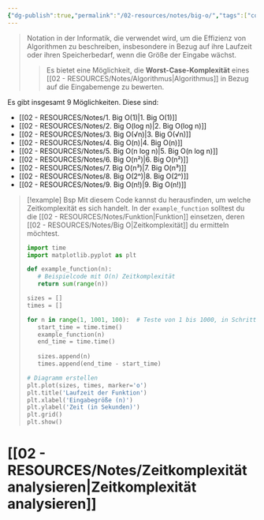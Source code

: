 ```yaml
---
{"dg-publish":true,"permalink":"/02-resources/notes/big-o/","tags":["code/algorithmus","finished"],"noteIcon":"","updated":"2025-07-12T13:31:41.000+02:00"}
---
```


>Notation in der Informatik, die verwendet wird, um die Effizienz von Algorithmen zu beschreiben, insbesondere in Bezug auf ihre Laufzeit oder ihren Speicherbedarf, wenn die Größe der Eingabe wächst. 
>>Es bietet eine Möglichkeit, die **Worst-Case-Komplexität** eines [[02 - RESOURCES/Notes/Algorithmus\|Algorithmus]] in Bezug auf die Eingabemenge zu bewerten.

<style> .container {font-family: sans-serif; text-align: center;} .button-wrapper button {z-index: 1;height: 40px; width: 100px; margin: 10px;padding: 5px;} .excalidraw .App-menu_top .buttonList { display: flex;} .excalidraw-wrapper { height: 800px; margin: 50px; position: relative;} :root[dir="ltr"] .excalidraw .layer-ui__wrapper .zen-mode-transition.App-menu_bottom--transition-left {transform: none;} </style><script src="https://cdn.jsdelivr.net/npm/react@17/umd/react.production.min.js"></script><script src="https://cdn.jsdelivr.net/npm/react-dom@17/umd/react-dom.production.min.js"></script><script type="text/javascript" src="https://cdn.jsdelivr.net/npm/@excalidraw/excalidraw@0/dist/excalidraw.production.min.js"></script><div id="Big_O_2024-08-06_1507.18.excalidraw.md1"></div><script>(function(){const InitialData={"type":"excalidraw","version":2,"source":"https://github.com/zsviczian/obsidian-excalidraw-plugin/releases/tag/2.5.2","elements":[{"type":"line","version":84,"versionNonce":6892358,"index":"a0","isDeleted":false,"id":"1mJiTiT4y8ZrZ1hj_PiTE","fillStyle":"solid","strokeWidth":4,"strokeStyle":"solid","roughness":2,"opacity":100,"angle":0,"x":-402.75,"y":-350.2421875,"strokeColor":"#1e1e1e","backgroundColor":"transparent","width":3,"height":573,"seed":1501122310,"groupIds":[],"frameId":null,"roundness":{"type":2},"boundElements":[],"updated":1722949667262,"link":null,"locked":false,"startBinding":null,"endBinding":null,"lastCommittedPoint":null,"startArrowhead":null,"endArrowhead":null,"points":[[0,0],[3,573]]},{"type":"line","version":131,"versionNonce":1665479110,"index":"a1","isDeleted":false,"id":"HLOmSvmRWonI91gntLdv_","fillStyle":"solid","strokeWidth":4,"strokeStyle":"solid","roughness":2,"opacity":100,"angle":0,"x":-398.75,"y":224.7578125,"strokeColor":"#1e1e1e","backgroundColor":"transparent","width":722,"height":10,"seed":166711942,"groupIds":[],"frameId":null,"roundness":{"type":2},"boundElements":[],"updated":1722949678349,"link":null,"locked":false,"startBinding":null,"endBinding":null,"lastCommittedPoint":null,"startArrowhead":null,"endArrowhead":null,"points":[[0,0],[722,-10]]},{"type":"line","version":87,"versionNonce":1949962374,"index":"a2","isDeleted":false,"id":"MVLd3bhsrXQ0DDZXRnxMp","fillStyle":"solid","strokeWidth":4,"strokeStyle":"solid","roughness":2,"opacity":100,"angle":0,"x":-424.75,"y":-315.2421875,"strokeColor":"#1e1e1e","backgroundColor":"transparent","width":19,"height":35,"seed":1887897862,"groupIds":[],"frameId":null,"roundness":{"type":2},"boundElements":[],"updated":1722949694404,"link":null,"locked":false,"startBinding":null,"endBinding":null,"lastCommittedPoint":null,"startArrowhead":null,"endArrowhead":null,"points":[[0,0],[19,-35]]},{"type":"line","version":26,"versionNonce":1707220422,"index":"a3","isDeleted":false,"id":"heTRFoUlOtaaxFS62LnvR","fillStyle":"solid","strokeWidth":4,"strokeStyle":"solid","roughness":2,"opacity":100,"angle":0,"x":-402.75,"y":-349.2421875,"strokeColor":"#1e1e1e","backgroundColor":"transparent","width":16,"height":24,"seed":888278982,"groupIds":[],"frameId":null,"roundness":{"type":2},"boundElements":[],"updated":1722949700522,"link":null,"locked":false,"startBinding":null,"endBinding":null,"lastCommittedPoint":null,"startArrowhead":null,"endArrowhead":null,"points":[[0,0],[16,24]]},{"type":"line","version":6,"versionNonce":1939390982,"index":"a4","isDeleted":false,"id":"mu7z-cICyx9EZFYWom1di","fillStyle":"solid","strokeWidth":4,"strokeStyle":"solid","roughness":2,"opacity":100,"angle":0,"x":322.25,"y":212.7578125,"strokeColor":"#1e1e1e","backgroundColor":"transparent","width":25,"height":11,"seed":1820751110,"groupIds":[],"frameId":null,"roundness":{"type":2},"boundElements":[],"updated":1722949703441,"link":null,"locked":false,"startBinding":null,"endBinding":null,"lastCommittedPoint":null,"startArrowhead":null,"endArrowhead":null,"points":[[0,0],[-25,-11]]},{"type":"line","version":12,"versionNonce":2045432262,"index":"a5","isDeleted":false,"id":"KmiB5PBgGQwkPsG5GOG2E","fillStyle":"solid","strokeWidth":4,"strokeStyle":"solid","roughness":2,"opacity":100,"angle":0,"x":323.25,"y":214.7578125,"strokeColor":"#1e1e1e","backgroundColor":"transparent","width":20,"height":14,"seed":142512454,"groupIds":[],"frameId":null,"roundness":{"type":2},"boundElements":[],"updated":1722949705509,"link":null,"locked":false,"startBinding":null,"endBinding":null,"lastCommittedPoint":null,"startArrowhead":null,"endArrowhead":null,"points":[[0,0],[-20,14]]},{"type":"text","version":94,"versionNonce":1426517786,"index":"a7","isDeleted":false,"id":"VmkzD7Od","fillStyle":"solid","strokeWidth":4,"strokeStyle":"solid","roughness":2,"opacity":100,"angle":0,"x":-107.75,"y":224.7578125,"strokeColor":"#1e1e1e","backgroundColor":"transparent","width":166.18069458007812,"height":37.800000000000004,"seed":1313352646,"groupIds":[],"frameId":null,"roundness":null,"boundElements":[],"updated":1722949791805,"link":null,"locked":false,"fontSize":28,"fontFamily":6,"text":"Input Size (n)","rawText":"Input Size (n)","textAlign":"left","verticalAlign":"top","containerId":null,"originalText":"Input Size (n)","autoResize":true,"lineHeight":1.35},{"type":"text","version":109,"versionNonce":1204102618,"index":"a8","isDeleted":false,"id":"5x527qAh","fillStyle":"solid","strokeWidth":4,"strokeStyle":"solid","roughness":2,"opacity":100,"angle":4.723593972811037,"x":-471.2557155376151,"y":-162.74233332136933,"strokeColor":"#1e1e1e","backgroundColor":"transparent","width":63.63618469238281,"height":37.800000000000004,"seed":624022918,"groupIds":[],"frameId":null,"roundness":null,"boundElements":[],"updated":1722949802192,"link":null,"locked":false,"fontSize":28,"fontFamily":6,"text":"Time","rawText":"Time","textAlign":"left","verticalAlign":"top","containerId":null,"originalText":"Time","autoResize":true,"lineHeight":1.35},{"type":"arrow","version":111,"versionNonce":1031209882,"index":"aA","isDeleted":false,"id":"aC7CyNDVept5uXE_2_gBq","fillStyle":"solid","strokeWidth":4,"strokeStyle":"solid","roughness":0,"opacity":100,"angle":0,"x":-397.37068965517244,"y":217.8612607758621,"strokeColor":"#2f9e44","backgroundColor":"transparent","width":684,"height":13,"seed":420727578,"groupIds":[],"frameId":null,"roundness":{"type":2},"boundElements":[],"updated":1722949985657,"link":null,"locked":false,"startBinding":null,"endBinding":null,"lastCommittedPoint":null,"startArrowhead":null,"endArrowhead":"arrow","points":[[0,0],[684,-13]]},{"type":"text","version":104,"versionNonce":2107439363,"index":"aC","isDeleted":false,"id":"ove21sdO","fillStyle":"solid","strokeWidth":4,"strokeStyle":"solid","roughness":2,"opacity":100,"angle":0,"x":183.97413793103442,"y":179.48195043103453,"strokeColor":"#2f9e44","backgroundColor":"transparent","width":118.84893798828125,"height":21.6,"seed":119911898,"groupIds":[],"frameId":null,"roundness":null,"boundElements":[],"updated":1730546730535,"link":"[[02 - RESOURCES/Notes/1. Big O(1)\|1. Big O(1)]]","locked":false,"fontSize":16,"fontFamily":6,"text":"📍[[02 - RESOURCES/Notes/1. Big O(1)\|1. Big O(1)]]","rawText":"[[02 - RESOURCES/Notes/1. Big O(1)\|1. Big O(1)]]","textAlign":"left","verticalAlign":"top","containerId":null,"originalText":"📍[[02 - RESOURCES/Notes/1. Big O(1)\|1. Big O(1)]]","autoResize":true,"lineHeight":1.35},{"type":"arrow","version":240,"versionNonce":1644971547,"index":"aD","isDeleted":false,"id":"LoOgqMW6t1kt8BWy6ifxC","fillStyle":"solid","strokeWidth":4,"strokeStyle":"solid","roughness":0,"opacity":100,"angle":0,"x":-396.05685881451797,"y":220.8150583681798,"strokeColor":"#1971c2","backgroundColor":"transparent","width":701.3793103448274,"height":295.1724137931034,"seed":1027489222,"groupIds":[],"frameId":null,"roundness":{"type":2},"boundElements":[],"updated":1722982121448,"link":null,"locked":false,"startBinding":null,"endBinding":null,"lastCommittedPoint":null,"startArrowhead":null,"endArrowhead":"arrow","points":[[0,0],[701.3793103448274,-295.1724137931034]]},{"type":"text","version":150,"versionNonce":902833499,"index":"aE","isDeleted":false,"id":"i4UmpN6W","fillStyle":"solid","strokeWidth":4,"strokeStyle":"solid","roughness":0,"opacity":100,"angle":5.826417420157298,"x":186.76629652870386,"y":-81.60150254208267,"strokeColor":"#1971c2","backgroundColor":"transparent","width":118.40093994140625,"height":21.6,"seed":1549971782,"groupIds":[],"frameId":null,"roundness":null,"boundElements":[],"updated":1722982208212,"link":"[[02 - RESOURCES/Notes/4. Big O(n)\|4. Big O(n)]]","locked":false,"fontSize":16,"fontFamily":6,"text":"📍[[02 - RESOURCES/Notes/4. Big O(n)\|4. Big O(n)]]","rawText":"[[02 - RESOURCES/Notes/4. Big O(n)\|4. Big O(n)]]","textAlign":"left","verticalAlign":"top","containerId":null,"originalText":"📍[[02 - RESOURCES/Notes/4. Big O(n)\|4. Big O(n)]]","autoResize":true,"lineHeight":1.35},{"type":"arrow","version":266,"versionNonce":605427910,"index":"aF","isDeleted":false,"id":"K_YrlPaXFrNzOuku5zMjm","fillStyle":"solid","strokeWidth":4,"strokeStyle":"solid","roughness":0,"opacity":100,"angle":0,"x":-396.05685881451797,"y":221.50471354059363,"strokeColor":"#2f9e44","backgroundColor":"transparent","width":436.551724137931,"height":514.4827586206895,"seed":415027846,"groupIds":[],"frameId":null,"roundness":{"type":2},"boundElements":[],"updated":1722950215422,"link":null,"locked":false,"startBinding":null,"endBinding":null,"lastCommittedPoint":null,"startArrowhead":null,"endArrowhead":"arrow","points":[[0,0],[304.13793103448273,-269.6551724137931],[436.551724137931,-514.4827586206895]]},{"type":"text","version":103,"versionNonce":1404924358,"index":"aG","isDeleted":false,"id":"2T6On7Gk","fillStyle":"solid","strokeWidth":4,"strokeStyle":"solid","roughness":0,"opacity":100,"angle":5.237953054781757,"x":-65.79966964122752,"y":-254.71903501786153,"strokeColor":"#2f9e44","backgroundColor":"transparent","width":124.48095703125,"height":21.6,"seed":1152393626,"groupIds":[],"frameId":null,"roundness":null,"boundElements":[],"updated":1722950584687,"link":"[[02 - RESOURCES/Notes/6. Big O(n²)\|6. Big O(n²)]]","locked":false,"fontSize":16,"fontFamily":6,"text":"📍[[02 - RESOURCES/Notes/6. Big O(n²)\|6. Big O(n²)]]","rawText":"[[02 - RESOURCES/Notes/6. Big O(n²)\|6. Big O(n²)]]","textAlign":"left","verticalAlign":"top","containerId":null,"originalText":"📍[[02 - RESOURCES/Notes/6. Big O(n²)\|6. Big O(n²)]]","autoResize":true,"lineHeight":1.35},{"type":"arrow","version":331,"versionNonce":1788196315,"index":"aH","isDeleted":false,"id":"hDEszIvcG4CXTYRTbn2g3","fillStyle":"solid","strokeWidth":4,"strokeStyle":"solid","roughness":0,"opacity":100,"angle":0,"x":-393.2982381248628,"y":218.7460928509384,"strokeColor":"#1e1e1e","backgroundColor":"transparent","width":331.0344827586206,"height":526.206896551724,"seed":1824666202,"groupIds":[],"frameId":null,"roundness":{"type":2},"boundElements":[],"updated":1722982139388,"link":null,"locked":false,"startBinding":null,"endBinding":null,"lastCommittedPoint":null,"startArrowhead":null,"endArrowhead":"arrow","points":[[0,0],[236.55172413793093,-315.8620689655172],[331.0344827586206,-526.206896551724]]},{"type":"text","version":102,"versionNonce":1157996373,"index":"aI","isDeleted":false,"id":"jxgYVaI0","fillStyle":"solid","strokeWidth":4,"strokeStyle":"solid","roughness":0,"opacity":100,"angle":5.181153299986048,"x":-180.5687530330257,"y":-225.59345473334994,"strokeColor":"#1e1e1e","backgroundColor":"transparent","width":124.48095703125,"height":21.6,"seed":2140206726,"groupIds":[],"frameId":null,"roundness":null,"boundElements":[],"updated":1722982246379,"link":"[[02 - RESOURCES/Notes/7. Big O(n³)\|7. Big O(n³)]]","locked":false,"fontSize":16,"fontFamily":6,"text":"📍[[02 - RESOURCES/Notes/7. Big O(n³)\|7. Big O(n³)]]","rawText":"[[02 - RESOURCES/Notes/7. Big O(n³)\|7. Big O(n³)]]","textAlign":"left","verticalAlign":"top","containerId":null,"originalText":"📍[[02 - RESOURCES/Notes/7. Big O(n³)\|7. Big O(n³)]]","autoResize":true,"lineHeight":1.35},{"type":"arrow","version":758,"versionNonce":805558232,"index":"aJ","isDeleted":false,"id":"75FCY_-VWEWGY4TpMk4pr","fillStyle":"solid","strokeWidth":4,"strokeStyle":"solid","roughness":0,"opacity":100,"angle":0,"x":-393.9878932972766,"y":220.12540319576607,"strokeColor":"#e03131","backgroundColor":"transparent","width":702.4802435085813,"height":110.29992721924208,"seed":533527642,"groupIds":[],"frameId":null,"roundness":{"type":2},"boundElements":[],"updated":1730555396042,"link":null,"locked":false,"startBinding":null,"endBinding":null,"lastCommittedPoint":null,"startArrowhead":null,"endArrowhead":"arrow","points":[[0,0],[301.5182577812396,-98.46701478683252],[702.4802435085813,-110.29992721924208]]},{"type":"text","version":303,"versionNonce":889753256,"index":"aK","isDeleted":false,"id":"HvrhOTay","fillStyle":"solid","strokeWidth":4,"strokeStyle":"solid","roughness":0,"opacity":100,"angle":6.255329072462841,"x":135.1974901063778,"y":75.88423459021385,"strokeColor":"#e03131","backgroundColor":"transparent","width":145.71299743652344,"height":21.6,"seed":848139462,"groupIds":[],"frameId":null,"roundness":null,"boundElements":[],"updated":1730555408725,"link":"[[02 - RESOURCES/Notes/2. Big O(log n)\|2. Big O(log n)]]","locked":false,"fontSize":16,"fontFamily":6,"text":"📍[[02 - RESOURCES/Notes/2. Big O(log n)\|2. Big O(log n)]]","rawText":"[[02 - RESOURCES/Notes/2. Big O(log n)\|2. Big O(log n)]]","textAlign":"left","verticalAlign":"top","containerId":null,"originalText":"📍[[02 - RESOURCES/Notes/2. Big O(log n)\|2. Big O(log n)]]","autoResize":true,"lineHeight":1.35},{"type":"arrow","version":499,"versionNonce":954186587,"index":"aL","isDeleted":false,"id":"mYQV5hambHMjNu5K-bxmW","fillStyle":"solid","strokeWidth":4,"strokeStyle":"solid","roughness":0,"opacity":100,"angle":0,"x":-392.608582952449,"y":217.36678250611084,"strokeColor":"#f08c00","backgroundColor":"transparent","width":640.6896551724138,"height":431.03448275862064,"seed":2140808710,"groupIds":[],"frameId":null,"roundness":{"type":2},"boundElements":[],"updated":1722982127967,"link":null,"locked":false,"startBinding":null,"endBinding":null,"lastCommittedPoint":null,"startArrowhead":null,"endArrowhead":"arrow","points":[[0,0],[321.3793103448275,-114.4827586206896],[640.6896551724138,-431.03448275862064]]},{"type":"text","version":105,"versionNonce":1528169173,"index":"aM","isDeleted":false,"id":"GpNEZvAY","fillStyle":"solid","strokeWidth":4,"strokeStyle":"solid","roughness":0,"opacity":100,"angle":5.494143481980993,"x":111.41482865525556,"y":-191.19674092030877,"strokeColor":"#f08c00","backgroundColor":"transparent","width":159.04103088378906,"height":21.6,"seed":492345946,"groupIds":[],"frameId":null,"roundness":null,"boundElements":[],"updated":1722982288645,"link":"[[02 - RESOURCES/Notes/5. Big O(n log n)\|5. Big O(n log n)]]","locked":false,"fontSize":16,"fontFamily":6,"text":"📍[[02 - RESOURCES/Notes/5. Big O(n log n)\|5. Big O(n log n)]]","rawText":"[[02 - RESOURCES/Notes/5. Big O(n log n)\|5. Big O(n log n)]]","textAlign":"left","verticalAlign":"top","containerId":null,"originalText":"📍[[02 - RESOURCES/Notes/5. Big O(n log n)\|5. Big O(n log n)]]","autoResize":true,"lineHeight":1.35},{"type":"arrow","version":189,"versionNonce":392747029,"index":"aN","isDeleted":false,"id":"Q1yZvAhafkAOA5skbeiZH","fillStyle":"solid","strokeWidth":4,"strokeStyle":"solid","roughness":0,"opacity":100,"angle":0,"x":-388.4706519179663,"y":213.91850664404188,"strokeColor":"#e03131","backgroundColor":"transparent","width":213.1034482758621,"height":533.7931034482758,"seed":868755994,"groupIds":[],"frameId":null,"roundness":{"type":2},"boundElements":[],"updated":1722982143987,"link":null,"locked":false,"startBinding":null,"endBinding":null,"lastCommittedPoint":null,"startArrowhead":null,"endArrowhead":"arrow","points":[[0,0],[161.37931034482756,-277.24137931034477],[213.1034482758621,-533.7931034482758]]},{"type":"text","version":91,"versionNonce":305734939,"index":"aO","isDeleted":false,"id":"K5cYE9rH","fillStyle":"solid","strokeWidth":4,"strokeStyle":"solid","roughness":0,"opacity":100,"angle":4.85990474664134,"x":-267.9075993321572,"y":-275.7660945425127,"strokeColor":"#e03131","backgroundColor":"transparent","width":123.88800048828125,"height":21.6,"seed":546186202,"groupIds":[],"frameId":null,"roundness":null,"boundElements":[],"updated":1722982249051,"link":"[[02 - RESOURCES/Notes/8. Big O(2ⁿ)\|8. Big O(2ⁿ)]]","locked":false,"fontSize":16,"fontFamily":6,"text":"📍[[02 - RESOURCES/Notes/8. Big O(2ⁿ)\|8. Big O(2ⁿ)]]","rawText":"[[02 - RESOURCES/Notes/8. Big O(2ⁿ)\|8. Big O(2ⁿ)]]","textAlign":"left","verticalAlign":"top","containerId":null,"originalText":"📍[[02 - RESOURCES/Notes/8. Big O(2ⁿ)\|8. Big O(2ⁿ)]]","autoResize":true,"lineHeight":1.35},{"type":"arrow","version":91,"versionNonce":1160222421,"index":"aP","isDeleted":false,"id":"v5QeKWt6o0lzlj-yuuORf","fillStyle":"solid","strokeWidth":4,"strokeStyle":"solid","roughness":0,"opacity":100,"angle":0,"x":-388.4706519179663,"y":217.36678250611084,"strokeColor":"#f08c00","backgroundColor":"transparent","width":76.55172413793105,"height":557.9310344827586,"seed":457171098,"groupIds":[],"frameId":null,"roundness":{"type":2},"boundElements":[],"updated":1722982147959,"link":null,"locked":false,"startBinding":null,"endBinding":null,"lastCommittedPoint":null,"startArrowhead":null,"endArrowhead":"arrow","points":[[0,0],[59.31034482758622,-277.24137931034477],[76.55172413793105,-557.9310344827586]]},{"type":"text","version":124,"versionNonce":958071669,"index":"aQ","isDeleted":false,"id":"V5LK8xlr","fillStyle":"solid","strokeWidth":4,"strokeStyle":"solid","roughness":0,"opacity":100,"angle":4.8159130645368435,"x":-391.5195219796958,"y":-291.7358426950329,"strokeColor":"#f08c00","backgroundColor":"transparent","width":122.17695617675781,"height":21.6,"seed":1535307994,"groupIds":[],"frameId":null,"roundness":null,"boundElements":[],"updated":1722982251124,"link":"[[02 - RESOURCES/Notes/9. Big O(n!)\|9. Big O(n!)]]","locked":false,"fontSize":16,"fontFamily":6,"text":"📍[[02 - RESOURCES/Notes/9. Big O(n!)\|9. Big O(n!)]]","rawText":"[[02 - RESOURCES/Notes/9. Big O(n!)\|9. Big O(n!)]]","textAlign":"left","verticalAlign":"top","containerId":null,"originalText":"📍[[02 - RESOURCES/Notes/9. Big O(n!)\|9. Big O(n!)]]","autoResize":true,"lineHeight":1.35},{"type":"arrow","version":154,"versionNonce":1318098392,"index":"aR","isDeleted":false,"id":"2C7Sje0P3c9Pn2L7vIKqv","fillStyle":"solid","strokeWidth":4,"strokeStyle":"solid","roughness":0,"opacity":100,"angle":0,"x":-390.5396174352076,"y":218.05643767852467,"strokeColor":"#1e1e1e","backgroundColor":"transparent","width":702.7586206896551,"height":224.82758620689657,"seed":1811878874,"groupIds":[],"frameId":null,"roundness":{"type":2},"boundElements":[],"updated":1730555675660,"link":null,"locked":false,"startBinding":null,"endBinding":{"elementId":"A3ve2Rqf","focus":-0.6787074296707147,"gap":4.925045869990129,"fixedPoint":null},"lastCommittedPoint":null,"startArrowhead":null,"endArrowhead":"arrow","points":[[0,0],[338.27425366818903,-157.55682530368705],[702.7586206896551,-224.82758620689657]]},{"type":"text","version":113,"versionNonce":1756371672,"index":"aS","isDeleted":false,"id":"A3ve2Rqf","fillStyle":"solid","strokeWidth":4,"strokeStyle":"solid","roughness":0,"opacity":100,"angle":6.029878855035,"x":202.02195938544872,"y":-13.475971316665552,"strokeColor":"#1e1e1e","backgroundColor":"transparent","width":103.94728088378906,"height":17.665279322811056,"seed":653868954,"groupIds":[],"frameId":null,"roundness":null,"boundElements":[{"id":"2C7Sje0P3c9Pn2L7vIKqv","type":"arrow"}],"updated":1730555675660,"link":"[[02 - RESOURCES/Notes/3. Big O(√n)\|3. Big O(√n)]]","locked":false,"fontSize":13.085392090971151,"fontFamily":6,"text":"📍[[02 - RESOURCES/Notes/3. Big O(√n)\|3. Big O(√n)]]","rawText":"[[02 - RESOURCES/Notes/3. Big O(√n)\|3. Big O(√n)]]","textAlign":"left","verticalAlign":"top","containerId":null,"originalText":"📍[[02 - RESOURCES/Notes/3. Big O(√n)\|3. Big O(√n)]]","autoResize":true,"lineHeight":1.35}],"appState":{"theme":"dark","viewBackgroundColor":"#ffffff","currentItemStrokeColor":"#d91212","currentItemBackgroundColor":"#a62f08","currentItemFillStyle":"hachure","currentItemStrokeWidth":4,"currentItemStrokeStyle":"solid","currentItemRoughness":0,"currentItemOpacity":100,"currentItemFontFamily":6,"currentItemFontSize":16,"currentItemTextAlign":"left","currentItemStartArrowhead":null,"currentItemEndArrowhead":"arrow","currentItemArrowType":"round","scrollX":559.1033248113617,"scrollY":435.62813317012717,"zoom":{"value":1},"currentItemRoundness":"round","gridSize":20,"gridStep":5,"gridModeEnabled":false,"gridColor":{"Bold":"rgba(217, 217, 217, 0.5)","Regular":"rgba(230, 230, 230, 0.5)"},"currentStrokeOptions":null,"frameRendering":{"enabled":true,"clip":true,"name":true,"outline":true},"objectsSnapModeEnabled":false,"activeTool":{"type":"selection","customType":null,"locked":false,"lastActiveTool":null}},"files":{}};InitialData.scrollToContent=true;App=()=>{const e=React.useRef(null),t=React.useRef(null),[n,i]=React.useState({width:void 0,height:void 0});return React.useEffect(()=>{i({width:t.current.getBoundingClientRect().width,height:t.current.getBoundingClientRect().height});const e=()=>{i({width:t.current.getBoundingClientRect().width,height:t.current.getBoundingClientRect().height})};return window.addEventListener("resize",e),()=>window.removeEventListener("resize",e)},[t]),React.createElement(React.Fragment,null,React.createElement("div",{className:"excalidraw-wrapper",ref:t},React.createElement(ExcalidrawLib.Excalidraw,{ref:e,width:n.width,height:n.height,initialData:InitialData,viewModeEnabled:!0,zenModeEnabled:!0,gridModeEnabled:!1})))},excalidrawWrapper=document.getElementById("Big_O_2024-08-06_1507.18.excalidraw.md1");ReactDOM.render(React.createElement(App),excalidrawWrapper);})();</script>

Es gibt insgesamt 9 Möglichkeiten. Diese sind:
- [[02 - RESOURCES/Notes/1. Big O(1)\|1. Big O(1)]]
- [[02 - RESOURCES/Notes/2. Big O(log n)\|2. Big O(log n)]]
- [[02 - RESOURCES/Notes/3. Big O(√n)\|3. Big O(√n)]]
- [[02 - RESOURCES/Notes/4. Big O(n)\|4. Big O(n)]]
- [[02 - RESOURCES/Notes/5. Big O(n log n)\|5. Big O(n log n)]]
- [[02 - RESOURCES/Notes/6. Big O(n²)\|6. Big O(n²)]]
- [[02 - RESOURCES/Notes/7. Big O(n³)\|7. Big O(n³)]]
- [[02 - RESOURCES/Notes/8. Big O(2ⁿ)\|8. Big O(2ⁿ)]]
- [[02 - RESOURCES/Notes/9. Big O(n!)\|9. Big O(n!)]]

>[!example] Bsp 
>Mit diesem Code kannst du herausfinden, um welche Zeitkomplexität es sich handelt. In der `example_function` solltest du die [[02 - RESOURCES/Notes/Funktion\|Funktion]] einsetzen, deren [[02 - RESOURCES/Notes/Big O\|Zeitkomplexität]] du ermitteln möchtest.
>```python
>import time
>import matplotlib.pyplot as plt
>
>def example_function(n):
>    # Beispielcode mit O(n) Zeitkomplexität
>    return sum(range(n))
>
>sizes = []
>times = []
>
>for n in range(1, 1001, 100):  # Teste von 1 bis 1000, in Schritten von 100
>    start_time = time.time()
>    example_function(n)
>    end_time = time.time()
>    
>    sizes.append(n)
>    times.append(end_time - start_time)
>
># Diagramm erstellen
>plt.plot(sizes, times, marker='o')
>plt.title('Laufzeit der Funktion')
>plt.xlabel('Eingabegröße (n)')
>plt.ylabel('Zeit (in Sekunden)')
>plt.grid()
>plt.show()
>```


# [[02 - RESOURCES/Notes/Zeitkomplexität analysieren\|Zeitkomplexität analysieren]]